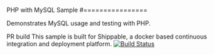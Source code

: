 PHP with MySQL Sample #================

Demonstrates MySQL usage and testing with PHP.


PR build
This sample is built for Shippable, a docker based continuous integration and deployment platform.
[![Build Status](https://apibeta.shippable.com/projects/5420089b76d0c288e441e5f5/badge?branchName=master)](https://appbeta.shippable.com/projects/5420089b76d0c288e441e5f5/builds/latest)
